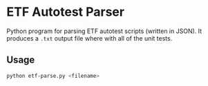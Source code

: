 # ETF Autotest Parser

Python program for parsing ETF autotest scripts (written in JSON). It produces a `.txt` output file where with all of the unit tests.

## Usage

```bash
python etf-parse.py <filename>
```
